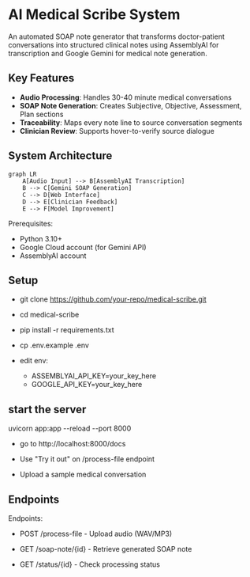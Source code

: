 
# AI Medical Scribe System

An automated SOAP note generator that transforms doctor-patient conversations into structured clinical notes using AssemblyAI for transcription and Google Gemini for medical note generation.

## Key Features

- **Audio Processing**: Handles 30-40 minute medical conversations
- **SOAP Note Generation**: Creates Subjective, Objective, Assessment, Plan sections
- **Traceability**: Maps every note line to source conversation segments
- **Clinician Review**: Supports hover-to-verify source dialogue

## System Architecture

```mermaid
graph LR
    A[Audio Input] --> B[AssemblyAI Transcription]
    B --> C[Gemini SOAP Generation]
    C --> D[Web Interface]
    D --> E[Clinician Feedback]
    E --> F[Model Improvement]
```
Prerequisites:
- Python 3.10+
- Google Cloud account (for Gemini API)
- AssemblyAI account

## Setup
- git clone https://github.com/your-repo/medical-scribe.git
- cd medical-scribe

- pip install -r requirements.txt
- cp .env.example .env
- edit env:
  - ASSEMBLYAI_API_KEY=your_key_here
  - GOOGLE_API_KEY=your_key_here

## start the server
uvicorn app:app --reload --port 8000

- go to http://localhost:8000/docs

- Use "Try it out" on /process-file endpoint

- Upload a sample medical conversation

## Endpoints
Endpoints:

- POST /process-file - Upload audio (WAV/MP3)

- GET /soap-note/{id} - Retrieve generated SOAP note

- GET /status/{id} - Check processing status

